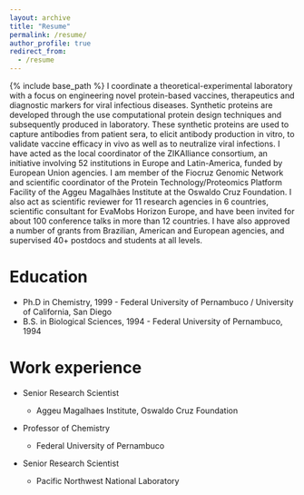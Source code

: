 ```yaml
---
layout: archive
title: "Resume"
permalink: /resume/
author_profile: true
redirect_from:
  - /resume
---
```


{% include base_path %}
I coordinate a theoretical-experimental laboratory with a focus on engineering novel protein-based vaccines, therapeutics and diagnostic markers for viral infectious diseases. Synthetic proteins are developed through the use computational protein design techniques and subsequently produced in laboratory. These synthetic proteins are used to capture antibodies from patient sera, to elicit antibody production in vitro, to validate vaccine efficacy in vivo as well as to neutralize viral infections. I have acted as the local coordinator of the ZIKAlliance consortium, an initiative involving 52 institutions in Europe and Latin-America, funded by European Union agencies. I am member of the Fiocruz Genomic Network and scientific coordinator of the Protein Technology/Proteomics Platform Facility of the Aggeu Magalhães Institute at the Oswaldo Cruz Foundation. I also act as scientific reviewer for 11 research agencies in 6 countries, scientific consultant for EvaMobs Horizon Europe, and have been invited for about 100 conference talks in more than 12 countries. I have also approved a number of grants from Brazilian, American and European agencies, and supervised 40+ postdocs and students at all levels.

Education
======
* Ph.D in Chemistry, 1999 - Federal University of Pernambuco / University of California, San Diego
* B.S. in Biological Sciences, 1994 - Federal University of Pernambuco, 1994

Work experience
======
* Senior Research Scientist
  * Aggeu Magalhaes Institute, Oswaldo Cruz Foundation

* Professor of Chemistry
  * Federal University of Pernambuco

* Senior Research Scientist
  * Pacific Northwest National Laboratory
  
